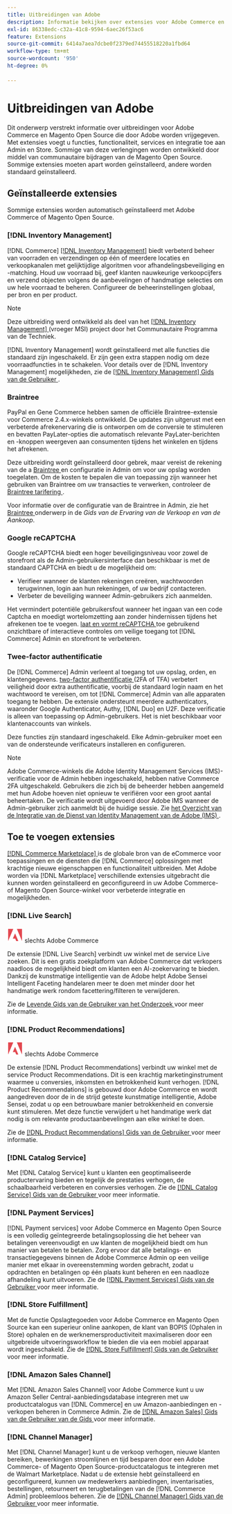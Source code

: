 ```yaml
---
title: Uitbreidingen van Adobe
description: Informatie bekijken over extensies voor Adobe Commerce en Magento Open Source die door de Adobe zijn uitgebracht.
exl-id: 86338edc-c32a-41c8-9594-6aec26f53ac6
feature: Extensions
source-git-commit: 6414a7aea7dcbe0f2379ed74455518220a1fbd64
workflow-type: tm+mt
source-wordcount: '950'
ht-degree: 0%

---
```


# Uitbreidingen van Adobe

Dit onderwerp verstrekt informatie over uitbreidingen voor Adobe Commerce en Magento Open Source die door Adobe worden vrijgegeven. Met extensies voegt u functies, functionaliteit, services en integratie toe aan Admin en Store. Sommige van deze verlengingen worden ontwikkeld door middel van communautaire bijdragen van de Magento Open Source. Sommige extensies moeten apart worden geïnstalleerd, andere worden standaard geïnstalleerd.

## Geïnstalleerde extensies

Sommige extensies worden automatisch geïnstalleerd met Adobe Commerce of Magento Open Source.

### [!DNL Inventory Management]

[!DNL Commerce] [[!DNL Inventory Management]](../inventory-management/introduction.md) biedt verbeterd beheer van voorraden en verzendingen op één of meerdere locaties en verkoopkanalen met gelijktijdige algoritmen voor afhandelingsbeveiliging en -matching. Houd uw voorraad bij, geef klanten nauwkeurige verkoopcijfers en verzend objecten volgens de aanbevelingen of handmatige selecties om uw hele voorraad te beheren. Configureer de beheerinstellingen globaal, per bron en per product.

>[!NOTE]
>
>Deze uitbreiding werd ontwikkeld als deel van het [[!DNL Inventory Management] ](https://github.com/magento/inventory) (vroeger MSI) project door het Communautaire Programma van de Techniek.

[!DNL Inventory Management] wordt geïnstalleerd met alle functies die standaard zijn ingeschakeld. Er zijn geen extra stappen nodig om deze voorraadfuncties in te schakelen. Voor details over de [!DNL Inventory Management] mogelijkheden, zie de [[!DNL Inventory Management]  Gids van de Gebruiker ](../inventory-management/guide-overview.md).

### Braintree

PayPal en Gene Commerce hebben samen de officiële Braintree-extensie voor Commerce 2.4.x-winkels ontwikkeld. De updates zijn uitgerust met een verbeterde afrekenervaring die is ontworpen om de conversie te stimuleren en bevatten PayLater-opties die automatisch relevante PayLater-berichten en -knoppen weergeven aan consumenten tijdens het winkelen en tijdens het afrekenen.

Deze uitbreiding wordt geïnstalleerd door gebrek, maar vereist de rekening van de a [ Braintree ](https://www.braintreepayments.com/) en configuratie in Admin om voor uw opslag worden toegelaten. Om de kosten te bepalen die van toepassing zijn wanneer het gebruiken van Braintree om uw transacties te verwerken, controleer de [ Braintree tarifering ](https://www.braintreepayments.com/braintree-pricing).

Voor informatie over de configuratie van de Braintree in Admin, zie het [ Braintree ](../stores-purchase/braintree.md) onderwerp in de _Gids van de Ervaring van de Verkoop en van de Aankoop_.

### Google reCAPTCHA

Google reCAPTCHA biedt een hoger beveiligingsniveau voor zowel de storefront als de Admin-gebruikersinterface dan beschikbaar is met de standaard CAPTCHA en biedt u de mogelijkheid om:

- Verifieer wanneer de klanten rekeningen creëren, wachtwoorden terugwinnen, login aan hun rekeningen, of uw bedrijf contacteren.
- Verbeter de beveiliging wanneer Admin-gebruikers zich aanmelden.

Het vermindert potentiële gebruikersfout wanneer het ingaan van een code Captcha en moedigt wortelomzetting aan zonder hindernissen tijdens het afrekenen toe te voegen. [ laat en vormt reCAPTCHA ](../systems/security-google-recaptcha.md) toe gebruikend onzichtbare of interactieve controles om veilige toegang tot [!DNL Commerce] Admin en storefront te verbeteren.

### Twee-factor authentificatie

De [!DNL Commerce] Admin verleent al toegang tot uw opslag, orden, en klantengegevens. [ two-factor authentificatie ](../systems/security-two-factor-authentication.md) (2FA of TFA) verbetert veiligheid door extra authentificatie, voorbij de standaard login naam en het wachtwoord te vereisen, om tot [!DNL Commerce] Admin van alle apparaten toegang te hebben. De extensie ondersteunt meerdere authenticators, waaronder Google Authenticator, Authy, [!DNL Duo] en U2F. Deze verificatie is alleen van toepassing op Admin-gebruikers. Het is niet beschikbaar voor klantenaccounts van winkels.

Deze functies zijn standaard ingeschakeld. Elke Admin-gebruiker moet een van de ondersteunde verificateurs installeren en configureren.

>[!NOTE]
>
>Adobe Commerce-winkels die Adobe Identity Management Services (IMS)-verificatie voor de Admin hebben ingeschakeld, hebben native Commerce 2FA uitgeschakeld. Gebruikers die zich bij de beheerder hebben aangemeld met hun Adobe hoeven niet opnieuw te verifiëren voor een groot aantal beheertaken. De verificatie wordt uitgevoerd door Adobe IMS wanneer de Admin-gebruiker zich aanmeldt bij de huidige sessie. Zie [ het Overzicht van de Integratie van de Dienst van Identity Management van de Adobe (IMS) ](./adobe-ims-integration-overview.md).

## Toe te voegen extensies

[[!DNL Commerce Marketplace] ](https://marketplace.magento.com/) is de globale bron van de eCommerce voor toepassingen en de diensten die [!DNL Commerce] oplossingen met krachtige nieuwe eigenschappen en functionaliteit uitbreiden. Met Adobe worden via [!DNL Marketplace] verschillende extensies uitgebracht die kunnen worden geïnstalleerd en geconfigureerd in uw Adobe Commerce- of Magento Open Source-winkel voor verbeterde integratie en mogelijkheden.

### [!DNL Live Search]

![ Adobe Commerce ](../assets/adobe-logo.svg) slechts Adobe Commerce

De extensie [!DNL Live Search] verbindt uw winkel met de service Live zoeken. Dit is een gratis zoekplatform van Adobe Commerce dat verkopers naadloos de mogelijkheid biedt om klanten een AI-zoekervaring te bieden. Dankzij de kunstmatige intelligentie van de Adobe helpt Adobe Sensei Intelligent Faceting handelaren meer te doen met minder door het handmatige werk rondom facettering/filteren te verwijderen.

Zie de [ Levende Gids van de Gebruiker van het Onderzoek ](https://experienceleague.adobe.com/docs/commerce-merchant-services/live-search/guide-overview.html) voor meer informatie.

### [!DNL Product Recommendations]

![ Adobe Commerce ](../assets/adobe-logo.svg) slechts Adobe Commerce

De extensie [!DNL Product Recommendations] verbindt uw winkel met de service Product Recommendations. Dit is een krachtig marketinginstrument waarmee u conversies, inkomsten en betrokkenheid kunt verhogen. [!DNL Product Recommendations] is gebouwd door Adobe Commerce en wordt aangedreven door de in de strijd geteste kunstmatige intelligentie, Adobe Sensei, zodat u op een betrouwbare manier betrokkenheid en conversie kunt stimuleren. Met deze functie verwijdert u het handmatige werk dat nodig is om relevante productaanbevelingen aan elke winkel te doen.

Zie de [[!DNL Product Recommendations]  Gids van de Gebruiker ](https://experienceleague.adobe.com/docs/commerce-merchant-services/product-recommendations/guide-overview.html?lang=en) voor meer informatie.

### [!DNL Catalog Service]

Met [!DNL Catalog Service] kunt u klanten een geoptimaliseerde productervaring bieden en tegelijk de prestaties verhogen, de schaalbaarheid verbeteren en conversies verhogen. Zie de [[!DNL Catalog Service]  Gids van de Gebruiker ](https://experienceleague.adobe.com/docs/commerce-merchant-services/catalog-service/guide-overview.html) voor meer informatie.

### [!DNL Payment Services]

[!DNL Payment services] voor Adobe Commerce en Magento Open Source is een volledig geïntegreerde betalingsoplossing die het beheer van betalingen vereenvoudigt en uw klanten de mogelijkheid biedt om hun manier van betalen te betalen. Zorg ervoor dat alle betalings- en transactiegegevens binnen de Adobe Commerce Admin op een veilige manier met elkaar in overeenstemming worden gebracht, zodat u opdrachten en betalingen op één plaats kunt beheren en een naadloze afhandeling kunt uitvoeren. Zie de [[!DNL Payment Services]  Gids van de Gebruiker ](https://experienceleague.adobe.com/docs/commerce-merchant-services/payment-services/guide-overview.html) voor meer informatie.

### [!DNL Store Fulfillment]

Met de functie Opslagtegoeden voor Adobe Commerce en Magento Open Source kan een superieur online aankopen, de klant van BOPIS (Ophalen in Store) ophalen en de werknemersproductiviteit maximaliseren door een uitgebreide uitvoeringsworkflow te bieden die via een mobiel apparaat wordt ingeschakeld. Zie de [[!DNL Store Fulfillment]  Gids van de Gebruiker ](https://experienceleague.adobe.com/docs/commerce-merchant-services/store-fulfillment/guide-overview.html) voor meer informatie.

### [!DNL Amazon Sales Channel]

Met [!DNL Amazon Sales Channel] voor Adobe Commerce kunt u uw Amazon Seller Central-aanbiedingsdatabase integreren met uw productcatalogus van [!DNL Commerce] en uw Amazon-aanbiedingen en -verkopen beheren in Commerce Admin. Zie de [[!DNL Amazon Sales]  Gids van de Gebruiker van de Gids ](https://experienceleague.adobe.com/docs/commerce-channels/amazon/guide-overview.html) voor meer informatie.

### [!DNL Channel Manager]

Met [!DNL Channel Manager] kunt u de verkoop verhogen, nieuwe klanten bereiken, bewerkingen stroomlijnen en tijd besparen door een Adobe Commerce- of Magento Open Source-productcatalogus te integreren met de Walmart Marketplace. Nadat u de extensie hebt geïnstalleerd en geconfigureerd, kunnen uw medewerkers aanbiedingen, inventarisaties, bestellingen, retourneert en terugbetalingen van de [!DNL Commerce Admin] probleemloos beheren. Zie de [[!DNL Channel Manager]  Gids van de Gebruiker ](https://experienceleague.adobe.com/docs/commerce-channels/channel-manager/guide-overview.html) voor meer informatie.
